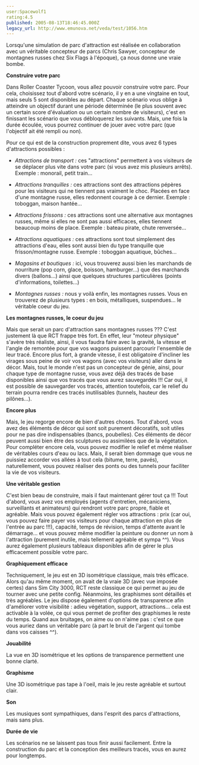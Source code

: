 ```yaml
---
user:Spacewolf1
rating:4.5
published: 2005-08-13T18:46:45.000Z
legacy_url: http://www.emunova.net/veda/test/1056.htm
---
```

Lorsqu'une simulation de parc d'attraction est réalisée en collaboration avec un véritable concepteur de parcs (Chris Sawyer, concepteur de montagnes russes chez Six Flags à l'époque), ça nous donne une vraie bombe.  

  

**Construire votre parc**  

Dans Roller Coaster Tycoon, vous allez pouvoir construire votre parc. Pour cela, choisissez tout d'abord votre scénario, il y en a une vingtaine en tout, mais seuls 5 sont disponibles au départ. Chaque scénario vous oblige à atteindre un objectif durant une période déterminée (le plus souvent avec un certain score d'évaluation ou un certain nombre de visiteurs), c'est en finissant les scénario que vous débloquerez les suivants. Mais, une fois la durée écoulée, vous pourrez continuer de jouer avec votre parc (que l'objectif ait été rempli ou non).  

Pour ce qui est de la construction proprement dite, vous avez 6 types d'attractions possibles :  


  

* _Attractions de transport :_ ces "attractions" permettent à vos visiteurs de se déplacer plus vite dans votre parc (si vous avez mis plusieurs arrêts). Exemple : monorail, petit train...  

* _Attractions tranquilles :_ ces attractions sont des attractions pépères pour les visiteurs qui ne tiennent pas vraiment le choc. Placées en face d'une montagne russe, elles redonnent courage à ce dernier. Exemple : toboggan, maison hantée...  

* _Attractions frissons :_ ces attractions sont une alternative aux montagnes russes, même si elles ne sont pas aussi efficaces, elles tiennent beaucoup moins de place. Exemple : bateau pirate, chute renversée...  

* _Attractions aquatiques :_ ces attractions sont tout simplement des attractions d'eau, elles sont aussi bien du type tranquille que frisson/montagne russe. Exemple : toboggan aquatique, bûches...  

* _Magasins et boutiques :_ ici, vous trouverez aussi bien les marchands de nourriture (pop corn, glace, boisson, hamburger...) que des marchands divers (ballons...) ainsi que quelques structures particulières (points d'informations, toilettes...)  

* _Montagnes russes :_ nous y voilà enfin, les montagnes russes. Vous en trouverez de plusieurs types : en bois, métalliques, suspendues... le véritable coeur du jeu.  

  

  

**Les montagnes russes, le coeur du jeu**  

Mais que serait un parc d'attraction sans montagnes russes ??? C'est justement là que RCT frappe très fort. En effet, leur "moteur physique" s'avère très réaliste, ainsi, il vous faudra faire avec la gravité, la vitesse et l'angle de remontée pour que vos wagons puissent parcourir l'ensemble de leur tracé. Encore plus fort, à grande vitesse, il est obligatoire d'incliner les virages sous peine de voir vos wagons (avec vos visiteurs) aller dans le décor. Mais, tout le monde n'est pas un concepteur de génie, ainsi, pour chaque type de montagne russe, vous avez déjà des tracés de base disponibles ainsi que vos tracés que vous aurez sauvegardés !!! Car oui, il est possible de sauvegarder vos tracés, attention toutefois, car le relief du terrain pourra rendre ces tracés inutilisables (tunnels, hauteur des pilônes...).  

  

**Encore plus**  

Mais, le jeu regorge encore de bien d'autres choses. Tout d'abord, vous avez des éléments de décor qui sont soit purement décoratifs, soit utiles pour ne pas dire indispensables (bancs, poubelles). Ces éléments de décor peuvent aussi bien être des sculptures ou assimilées que de la végétation. Pour compléter encore cela, vous pouvez modifier le relief et même réaliser de véritables cours d'eau ou lacs. Mais, il serait bien dommage que vous ne puissiez accorder vos allées à tout cela (bitume, terre, pavés), naturellement, vous pouvez réaliser des ponts ou des tunnels pour faciliter la vie de vos visiteurs.  

  

**Une véritable gestion**  

C'est bien beau de construire, mais il faut maintenant gérer tout ça !!! Tout d'abord, vous avez vos employés (agents d'entretien, mécaniciens, surveillants et animateurs) qui rendront votre parc propre, fiable et agréable. Mais vous pouvez également régler vos attractions : prix (car oui, vous pouvez faire payer vos visiteurs pour chaque attraction en plus de l'entrée au parc !!!), capacité, temps de révision, temps d'attente avant le démarrage... et vous pouvez même modifier la peinture ou donner un nom à l'attraction (purement inutile, mais tellement agréable et sympa ^^). Vous aurez également plusieurs tableaux disponibles afin de gérer le plus efficacement possible votre parc.  

  

**Graphiquement efficace**  

Techniquement, le jeu est en 3D isométrique classique, mais très efficace. Alors qu'au même moment, on avait de la vraie 3D (avec vue imposée certes) dans Sim City 3000, RCT reste classique ce qui permet au jeu de tourner avec une petite config. Néanmoins, les graphismes sont détaillés et très agréables. Le jeu dispose également d'options de transparence afin d'améliorer votre visibilité : adieu végétation, support, attractions... cela est activable à la volée, ce qui vous permet de profiter des graphismes le reste du temps. Quand aux bruitages, on aime ou on n'aime pas : c'est ce que vous auriez dans un véritable parc (à part le bruit de l'argent qui tombe dans vos caisses ^^).  

  

  

**Jouabilité**  

La vue en 3D isométrique et les options de transparence permettent une bonne clarté.  

**Graphisme**  

Une 3D isométrique pas tape à l'oeil, mais le jeu reste agréable et surtout clair.  

**Son**  

Les musiques sont sympathiques, dans l'esprit des parcs d'attractions, mais sans plus.  

**Durée de vie**  

Les scénarios ne se laissent pas tous finir aussi facilement. Entre la construction du parc et la conception des meilleurs tracés, vous en aurez pour longtemps.
